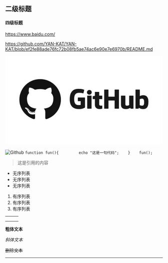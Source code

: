 
## 二级标题

#### 四级标题

<https://www.baidu.com/>

<https://github.com/YAN-KAT/YAN-KAT/blob/ef2fe88ade76fc72b08fb5ae74ac6e90e7e6970b/README.md>


![Github](./img.jpg)

![Github](https://images.pexels.com/photos/6096399/pexels-photo-6096399.jpeg?auto=compress&cs=tinysrgb&dpr=2&h=750&w=1260)
`function fun(){         echo "这是一句代码";    }    fun();`

> 这是引用的内容

- 无序列表
- 无序列表
- 无序列表

1. 有序列表
2. 有序列表
3. 有序列表

|      |      |      |
| ---- | ---- | ---- |
|      |      |      |
|      |      |      |
|      |      |      |



**粗体文本**

*斜体文本*

~~删除文本~~

------


